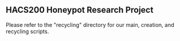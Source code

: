 ## HACS200 Honeypot Research Project

Please refer to the "recycling" directory for our main, creation, and recycling scripts.

